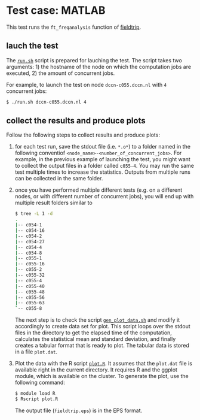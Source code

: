 # Test case: MATLAB

This test runs the `ft_freqanalysis` function of [fieldtrip](http://www.fieldtriptoolbox.org). 

## lauch the test

The [`run.sh`](run.sh) script is prepared for lauching the test.  The script takes two arguments: 1) the hostname of the node on which the computation jobs are executed, 2) the amount of concurrent jobs.

For example, to launch the test on node `dccn-c055.dccn.nl` with `4` concurrent jobs:

```bash
$ ./run.sh dccn-c055.dccn.nl 4
```

## collect the results and produce plots

Follow the following steps to collect results and produce plots:

1. for each test run, save the stdout file (i.e. `*.o*`) to a folder named in the following conventiof `<node_name>-<number_of_concurrent_jobs>`. For example, in the previous example of launching the test, you might want to collect the output files in a folder called `c055-4`. You may run the same test multiple times to increase the statistics.  Outputs from multiple runs can be collected in the same folder.

2. once you have performed multiple different tests (e.g. on a different nodes, or with different number of concurrent jobs), you will end up with multiple result folders similar to

   ```bash
   $ tree -L 1 -d
   .
   |-- c054-1
   |-- c054-16
   |-- c054-2
   |-- c054-27
   |-- c054-4
   |-- c054-8
   |-- c055-1
   |-- c055-16
   |-- c055-2
   |-- c055-32
   |-- c055-4
   |-- c055-40
   |-- c055-48
   |-- c055-56
   |-- c055-63
   `-- c055-8
   ```

   The next step is to check the script [`gen_plot_data.sh`](gen_plot_data.sh) and modify it accordingly to create data set for plot.  This script loops over the stdout files in the directory to get the elapsed time of the computation, calculates the statistical mean and standard deviation, and finally creates a tabular format that is ready to plot. The tabular data is stored in a file `plot.dat`.

3. Plot the data with the R script [`plot.R`](plot.R). It assumes that the `plot.dat` file is available right in the current directory.  It requires R and the ggplot module, which is available on the cluster. To generate the plot, use the following command:

   ```bash
   $ module load R
   $ Rscript plot.R
   ```

   The output file (`fieldtrip.eps`) is in the EPS format.
